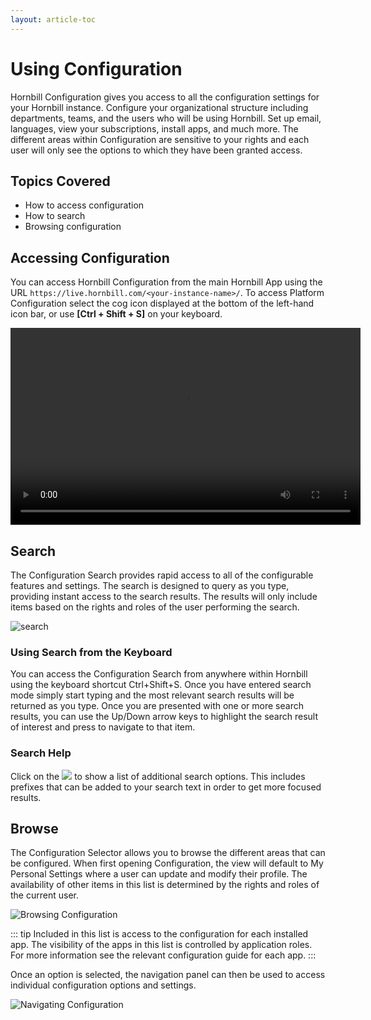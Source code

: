 ```yaml
---
layout: article-toc
---
```

# Using Configuration
Hornbill Configuration gives you access to all the configuration settings for your Hornbill instance. Configure your organizational structure including departments, teams, and the users who will be using Hornbill.  Set up email, languages, view your subscriptions, install apps, and much more. The different areas within Configuration are sensitive to your rights and each user will only see the options to which they have been granted access.

## Topics Covered
* How to access configuration
* How to search
* Browsing configuration

## Accessing Configuration
You can access Hornbill Configuration from the main Hornbill App using the URL `https://live.hornbill.com/<your-instance-name>/`. To access Platform Configuration select the cog icon displayed at the bottom of the left-hand icon bar, or use **[Ctrl + Shift + S]** on your keyboard.

<video width="560" height="315" controls>
  <source src="https://wiki.hornbill.com/images/5/58/Configuration.mp4" type="video/mp4">
  Video not supported in your browser
</video>

## Search
The Configuration Search provides rapid access to all of the configurable features and settings. The search is designed to query as you type, providing instant access to the search results. The results will only include items based on the rights and roles of the user performing the search.

![search]( _books/esp-config/images/search-config.png )

### Using Search from the Keyboard
You can access the Configuration Search from anywhere within Hornbill using the keyboard shortcut Ctrl+Shift+S. Once you have entered search mode simply start typing and the most relevant search results will be returned as you type. Once you are presented with one or more search results, you can use the Up/Down arrow keys to highlight the search result of interest and press <return> to navigate to that item.

### Search Help
Click on the <img src="_books/esp-config/images/search-help.png"> to show a list of additional search options. This includes prefixes that can be added to your search text in order to get more focused results.

## Browse
The Configuration Selector allows you to browse the different areas that can be configured. When first opening Configuration, the view will default to My Personal Settings where a user can update and modify their profile. The availability of other items in this list is determined by the rights and roles of the current user.

![Browsing Configuration](_books/esp-config/images/browse-configuration.png)

::: tip
Included in this list is access to the configuration for each installed app. The visibility of the apps in this list is controlled by application roles. For more information see the relevant configuration guide for each app.
:::

Once an option is selected, the navigation panel can then be used to access individual configuration options and settings.

![Navigating Configuration](_books/esp-config/images/navigating-configuration.png)